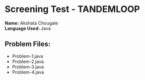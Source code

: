 # Screening Test - TANDEMLOOP

**Name:** Akshata Chougale  
**Language Used:** Java

## Problem Files:
- Problem-1.java
- Problem-2.java
- Problem-3.java
- Problem-4.java


